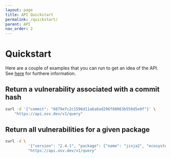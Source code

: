 ```yaml
---
layout: page
title: API Quickstart
permalink: /quickstart/
parent: API
nav_order: 2
---
```

# Quickstart

Here are a couple of examples that you can run to get an idea of the API. See [here](api.md#osv-api) for furthere information.  

## Return a vulnerability associated with a commit hash
  
```bash
curl -d '{"commit": "6879efc2c1596d11a6a6ad296f80063b558d5e0f"}' \
    "https://api.osv.dev/v1/query"
```

## Return all vulnerabilities for a given package
  
```bash
curl -d \
          '{"version": "2.4.1", "package": {"name": "jinja2", "ecosystem": "PyPI"}}' \
          "https://api.osv.dev/v1/query"
```